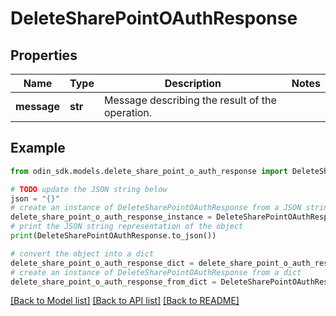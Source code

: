 # DeleteSharePointOAuthResponse


## Properties

Name | Type | Description | Notes
------------ | ------------- | ------------- | -------------
**message** | **str** | Message describing the result of the operation. | 

## Example

```python
from odin_sdk.models.delete_share_point_o_auth_response import DeleteSharePointOAuthResponse

# TODO update the JSON string below
json = "{}"
# create an instance of DeleteSharePointOAuthResponse from a JSON string
delete_share_point_o_auth_response_instance = DeleteSharePointOAuthResponse.from_json(json)
# print the JSON string representation of the object
print(DeleteSharePointOAuthResponse.to_json())

# convert the object into a dict
delete_share_point_o_auth_response_dict = delete_share_point_o_auth_response_instance.to_dict()
# create an instance of DeleteSharePointOAuthResponse from a dict
delete_share_point_o_auth_response_from_dict = DeleteSharePointOAuthResponse.from_dict(delete_share_point_o_auth_response_dict)
```
[[Back to Model list]](../README.md#documentation-for-models) [[Back to API list]](../README.md#documentation-for-api-endpoints) [[Back to README]](../README.md)


